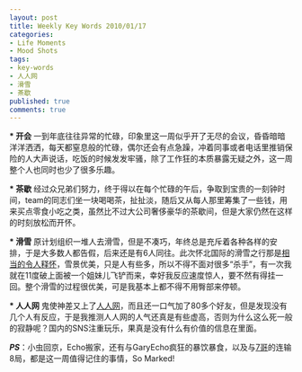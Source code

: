 ```yaml
---
layout: post
title: Weekly Key Words 2010/01/17
categories:
- Life Moments
- Mood Shots
tags:
- key-words
- 人人网
- 滑雪
- 茶歇
published: true
comments: true
---
```

<p><strong>* 开会</strong>
一到年底往往异常的忙碌，印象里这一周似乎开了无尽的会议，昏昏暗暗洋洋洒洒，每天都窒息般的忙碌，偶尔还会有点急躁，冲着同事或者电话里推销保险的人大声说话，吃饭的时候发发牢骚，除了工作狂的本质暴露无疑之外，这一周整个人也同时也少了很多乐趣。</p>

<p><strong>* 茶歇</strong>
经过众兄弟们努力，终于得以在每个忙碌的午后，争取到宝贵的一刻钟时间，team的同志们坐一块喝喝茶，扯扯淡，随后又从每人那里筹集了一些钱，用来买点零食小吃之类，虽然比不过大公司奢侈豪华的茶歇间，但是大家仍然在这样的时刻放松而开怀。</p>

<p><strong>* 滑雪</strong>
原计划组织一堆人去滑雪，但是不凑巧，年终总是充斥着各种各样的安排，于是大多数人都告假，后来还是有6人同往。此次怀北国际的滑雪之行那是<a href="http://www.dujinfang.com/past/2010/1/16/huai-rou-hua-xue-de-ci-er-shou/">相当的令人释怀</a>，雪景优美，只是人有些多，所以不得不面对很多“杀手”，有一次我就在11度破上面被一个姐妹儿飞铲而来，幸好我反应速度惊人，要不然有得挂一回。整个滑雪的过程很优美，可是我基本上都不得不用臀部来停顿。</p>

<p><strong>* 人人网</strong>
鬼使神差又上了<a href="http://www.renren.com">人人网</a>，而且还一口气加了80多个好友，但是发现没有几个人有反应，于是我推测人人网的人气还真是有些虚高，否则为什么这么死一般的寂静呢？国内的SNS注重玩乐，果真是没有什么有价值的信息在里面。</p>

<p><em><strong>PS</strong></em>：小虫回京，Echo搬家，还有与GaryEcho疯狂的暴饮暴食，以及与<a href="http://www.dujinfang.com">7哥</a>的连输8局，都是这一周值得记住的事情，So Marked!</p>
